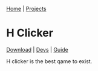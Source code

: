 [Home](/) | [Projects](/projects) 

# H Clicker

[Download](/projects/h-clicker/download) | [Devs](/projects/h-clicker/devs) | [Guide](/projects/h-clicker/guide) 

H clicker is the best qame to exist.